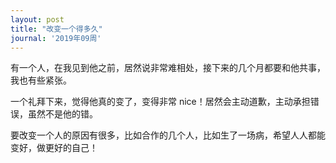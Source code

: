 ```yaml
---
layout: post
title: "改变一个得多久"
journal: '2019年09周'
---
```


有一个人，在我见到他之前，居然说非常难相处，接下来的几个月都要和他共事，我也有些紧张。

一个礼拜下来，觉得他真的变了，变得非常 nice！居然会主动道歉，主动承担错误，虽然不是他的错。

要改变一个人的原因有很多，比如合作的几个人，比如生了一场病，希望人人都能变好，做更好的自己！
